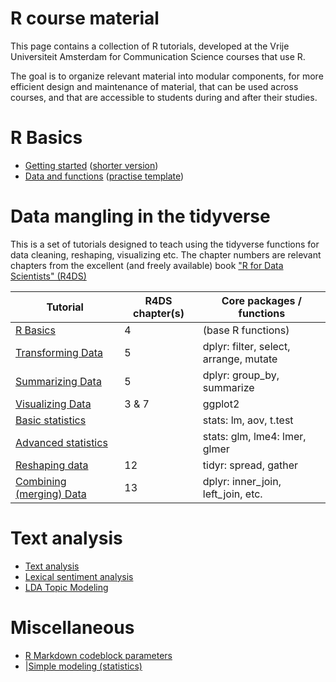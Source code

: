 R course material
============

This page contains a collection of R tutorials, developed at the Vrije Universiteit Amsterdam for Communication Science courses that use R. 

The goal is to organize relevant material into modular components, for more efficient design and maintenance of material, that can be used across courses, and that are accessible to students during and after their studies.

# R Basics

* [Getting started](tutorials/R_basics_1_getting_started.md) ([shorter version](tutorials/R_basics_1_getting_started_short.md))
* [Data and functions](tutorials/R_basics_2_data_and_functions.md) ([practise template](practise/R_basics_2_data_and_functions_practise.Rmd))

# Data mangling in the tidyverse

This is a set of tutorials designed to teach using the tidyverse functions for data cleaning, reshaping, visualizing etc.
The chapter numbers are relevant chapters from the excellent (and freely available) book ["R for Data Scientists" (R4DS)](http://r4ds.had.co.nz/)

| Tutorial | R4DS chapter(s) | Core packages / functions |
|----|---|---|
| [R Basics](tutorials/R-tidy-4-basics.md) | 4 | (base R functions) |
| [Transforming Data](tutorials/R-tidy-5-transformation.md) | 5 | dplyr: filter, select, arrange, mutate | 
| [Summarizing Data](tutorials/R-tidy-5b-groupby.md) | 5 | dplyr: group_by, summarize |
| [Visualizing Data](tutorials/r-tidy-3_7-visualization.md) | 3 & 7 | ggplot2  |
| [Basic statistics](tutorials/simple_modeling.md) | | stats: lm, aov, t.test |
| [Advanced statistics](tutorials/advanced_modeling.md) | | stats: glm, lme4: lmer, glmer |
| [Reshaping data](tutorials/r-tidy-12-reshaping.md) | 12 | tidyr: spread, gather |
| [Combining (merging) Data](tutorials/R-tidy-13a-joining.md) | 13 | dplyr: inner_join, left_join, etc. | 

# Text analysis 

* [Text analysis](tutorials/R_text_3_quanteda.md)
* [Lexical sentiment analysis](tutorials/sentiment_analysis.md)
* [LDA Topic Modeling](tutorials/2_lda.md)


# Miscellaneous

* [R Markdown codeblock parameters](miscellaneous/RMarkdown_parameters.Rmd)
* |[Simple modeling (statistics)](tutorials/simple_modeling.md)
